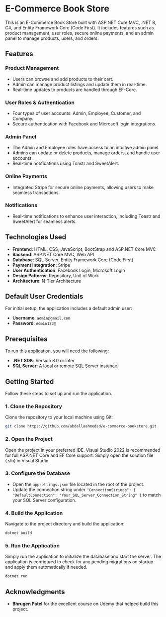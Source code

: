# E-Commerce Book Store

This is an E-Commerce Book Store built with ASP.NET Core MVC, .NET 8, C#, and Entity Framework Core (Code First). It includes features such as product management, user roles, secure online payments, and an admin panel to manage products, users, and orders.

## Features

### Product Management
- Users can browse and add products to their cart.
- Admin can manage product listings and update them in real-time.
- Real-time updates to products are handled through EF-Core.

### User Roles & Authentication
- Four types of user accounts: Admin, Employee, Customer, and Company.
- Secure authentication with Facebook and Microsoft login integrations.

### Admin Panel
- The Admin and Employee roles have access to an intuitive admin panel.
- Admins can update or delete products, manage orders, and handle user accounts.
- Real-time notifications using Toastr and SweetAlert.

### Online Payments
- Integrated Stripe for secure online payments, allowing users to make seamless transactions.

### Notifications
- Real-time notifications to enhance user interaction, including Toastr and SweetAlert for seamless alerts.

## Technologies Used

- **Frontend**: HTML, CSS, JavaScript, BootStrap and ASP.NET Core MVC
- **Backend**: ASP.NET Core MVC, Web API
- **Database**: SQL Server, Entity Framework Core (Code First)
- **Payment Integration**: Stripe
- **User Authentication**: Facebook Login, Microsoft Login
- **Design Patterns**: Repository, Unit of Work
- **Architecture**: N-Tier Architecture

## Default User Credentials

For initial setup, the application includes a default admin user:

- **Username**: `admin@gmail.com`
- **Password**: `Admin123@`

## Prerequisites

To run this application, you will need the following:

- **.NET SDK**: Version 8.0 or later
- **SQL Server**: A local or remote SQL Server instance

## Getting Started

Follow these steps to set up and run the application.

### 1. Clone the Repository

Clone the repository to your local machine using Git:

```bash
git clone https://github.com/abdallaahmedsd/e-commerce-bookstore.git
```

### 2. Open the Project

Open the project in your preferred IDE. Visual Studio 2022 is recommended for full ASP.NET Core and EF Core support. Simply open the solution file (.sln) in Visual Studio.

### 3. Configure the Database

- Open the `appsettings.json` file located in the root of the project.
- Update the connection string under `"ConnectionStrings": { "DefaultConnection": "Your_SQL_Server_Connection_String" }` to match your SQL Server configuration.

### 4. Build the Application

Navigate to the project directory and build the application:

```bash
dotnet build
```

### 5. Run the Application

Simply run the application to initialize the database and start the server. The application is configured to check for any pending migrations on startup and apply them automatically if needed.

```bash
dotnet run
```

## Acknowledgments

- **Bhrugen Patel** for the excellent course on Udemy that helped build this project.
